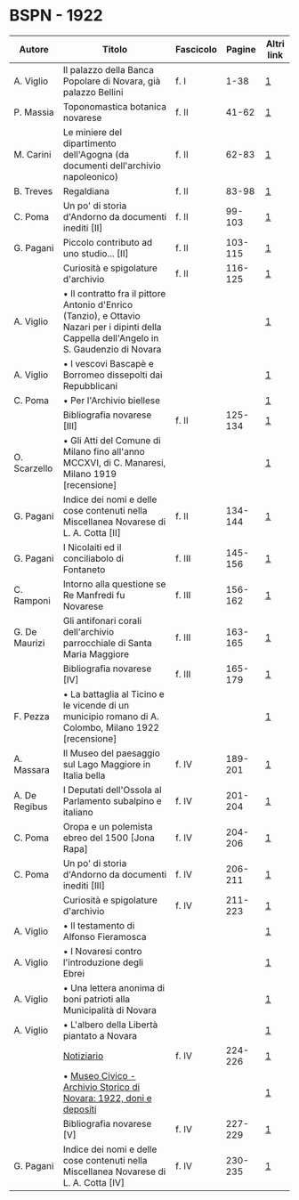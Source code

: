 # BSPN - 1922

| Autore        | Titolo                                                                                                                                       | Fascicolo | Pagine  | Altri link                                             |
|---------------|----------------------------------------------------------------------------------------------------------------------------------------------|-----------|---------|--------------------------------------------------------|
| A. Viglio     | Il palazzo della Banca Popolare di Novara, già palazzo Bellini                                                                               | f. I      | 1-38    | [1](https://en.calameo.com/read/007260735b302fddf0046) |
| P. Massia     | Toponomastica botanica novarese                                                                                                              | f. II     | 41-62   | [1](https://en.calameo.com/read/007260735928a08278987) |
| M. Carini     | Le miniere del dipartimento dell'Agogna (da documenti dell'archivio napoleonico)                                                             | f. II     | 62-83   | [1](https://en.calameo.com/read/007260735928a08278987) |
| B. Treves     | Regaldiana                                                                                                                                   | f. II     | 83-98   | [1](https://en.calameo.com/read/007260735928a08278987) |
| C. Poma       | Un po' di storia d'Andorno da documenti inediti [II]                                                                                         | f. II     | 99-103  | [1](https://en.calameo.com/read/007260735928a08278987) |
| G. Pagani     | Piccolo contributo ad uno studio... [II]                                                                                                     | f. II     | 103-115 | [1](https://en.calameo.com/read/007260735928a08278987) |
|               | Curiosità e spigolature d'archivio                                                                                                           | f. II     | 116-125 | [1](https://en.calameo.com/read/007260735928a08278987) |
| A. Viglio     | • Il contratto fra il pittore Antonio d'Enrico (Tanzio), e Ottavio Nazari per i dipinti della Cappella dell'Angelo in S. Gaudenzio di Novara |           |         | [1](https://en.calameo.com/read/007260735928a08278987) |
| A. Viglio     | • I vescovi Bascapè e Borromeo dissepolti dai Repubblicani                                                                                   |           |         | [1](https://en.calameo.com/read/007260735928a08278987) |
| C. Poma       | • Per l'Archivio biellese                                                                                                                    |           |         | [1](https://en.calameo.com/read/007260735928a08278987) |
|               | Bibliografia novarese [III]                                                                                                                  | f. II     | 125-134 | [1](https://en.calameo.com/read/007260735928a08278987) |
| O. Scarzello  | • Gli Atti del Comune di Milano fino all'anno MCCXVI, di C. Manaresi, Milano 1919 [recensione]                                               |           |         | [1](https://en.calameo.com/read/007260735928a08278987) |
| G. Pagani     | Indice dei nomi e delle cose contenuti nella Miscellanea Novarese di L. A. Cotta [II]                                                        | f. II     | 134-144 | [1](https://en.calameo.com/read/007260735928a08278987) |
| G. Pagani     | I Nicolaiti ed il conciliabolo di Fontaneto                                                                                                  | f. III    | 145-156 | [1](https://en.calameo.com/read/00726073587e95f1aaff1) |
| C. Ramponi    | Intorno alla questione se Re Manfredi fu Novarese                                                                                            | f. III    | 156-162 | [1](https://en.calameo.com/read/00726073587e95f1aaff1) |
| G. De Maurizi | Gli antifonari corali dell'archivio parrocchiale di Santa Maria Maggiore                                                                     | f. III    | 163-165 | [1](https://en.calameo.com/read/00726073587e95f1aaff1) |
|               | Bibliografia novarese [IV]                                                                                                                   | f. III    | 165-179 | [1](https://en.calameo.com/read/00726073587e95f1aaff1) |
| F. Pezza      | • La battaglia al Ticino e le vicende di un municipio romano di A. Colombo, Milano 1922 [recensione]                                         |           |         | [1](https://en.calameo.com/read/00726073587e95f1aaff1) |         | G. Pagani | Indice dei nomi e delle cose contenuti nella Miscellanea Novarese di L. A. Cotta [III] | f. III | 179-188 | [1](https://en.calameo.com/read/00726073587e95f1aaff1) |
| A. Massara    | Il Museo del paesaggio sul Lago Maggiore in Italia bella                                                                                     | f. IV     | 189-201 | [1](https://en.calameo.com/read/007260735aeaa78580732) |
| A. De Regibus | I Deputati dell'Ossola al Parlamento subalpino e italiano                                                                                    | f. IV     | 201-204 | [1](https://en.calameo.com/read/007260735aeaa78580732) |
| C. Poma       | Oropa e un polemista ebreo del 1500 [Jona Rapa]                                                                                              | f. IV     | 204-206 | [1](https://en.calameo.com/read/007260735aeaa78580732) |
| C. Poma       | Un po' di storia d'Andorno da documenti inediti [III]                                                                                        | f. IV     | 206-211 | [1](https://en.calameo.com/read/007260735aeaa78580732) |
|               | Curiosità e spigolature d'archivio                                                                                                           | f. IV     | 211-223 | [1](https://en.calameo.com/read/007260735aeaa78580732) |
| A. Viglio     | • Il testamento di Alfonso Fieramosca                                                                                                        |           |         | [1](https://en.calameo.com/read/007260735aeaa78580732) |
| A. Viglio     | • I Novaresi contro l'introduzione degli Ebrei                                                                                               |           |         | [1](https://en.calameo.com/read/007260735aeaa78580732) |
| A. Viglio     | • Una lettera anonima di boni patrioti alla Municipalità di Novara                                                                           |           |         | [1](https://en.calameo.com/read/007260735aeaa78580732) |
| A. Viglio     | • L'albero della Libertà piantato a Novara                                                                                                   |           |         | [1](https://en.calameo.com/read/007260735aeaa78580732) |
|               | [Notiziario](http://www.ssno.it/BSPNo/bspn_not22.html)                                                                                       | f. IV     | 224-226 | [1](https://en.calameo.com/read/007260735aeaa78580732) |
|               | • [Museo Civico - Archivio Storico di Novara: 1922, doni e depositi](http://www.ssno.it/BSPNo/bspn_not22.html#221)                           |           |         | [1](https://en.calameo.com/read/007260735aeaa78580732) |
|               | Bibliografia novarese [V]                                                                                                                    | f. IV     | 227-229 | [1](https://en.calameo.com/read/007260735aeaa78580732) |
| G. Pagani     | Indice dei nomi e delle cose contenuti nella Miscellanea Novarese di L. A. Cotta [IV]                                                        | f. IV     | 230-235 | [1](https://en.calameo.com/read/007260735aeaa78580732) |
